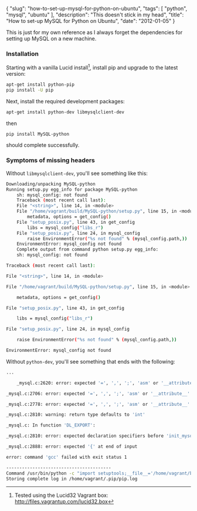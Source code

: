 {
    "slug": "how-to-set-up-mysql-for-python-on-ubuntu",
    "tags": [
        "python",
        "mysql",
        "ubuntu"
    ],
    "description": "This doesn't stick in my head",
    "title": "How to set-up MySQL for Python on Ubuntu",
    "date": "2012-01-05"
}

This is just for my own reference as I always forget the dependencies
for setting up MySQL on a new machine.

### Installation

Starting with a vanilla Lucid install[^1], install pip and upgrade to
the latest version:

``` bash
apt-get install python-pip
pip install -U pip
```

Next, install the required development packages:

``` bash
apt-get install python-dev libmysqlclient-dev
```

then

``` bash
pip install MySQL-python
```

should complete successfully.

### Symptoms of missing headers

Without `libmysqlclient-dev`, you'll see something like this:

``` bash
Downloading/unpacking MySQL-python
Running setup.py egg_info for package MySQL-python
    sh: mysql_config: not found
    Traceback (most recent call last):
    File "<string>", line 14, in <module>
    File "/home/vagrant/build/MySQL-python/setup.py", line 15, in <module>
        metadata, options = get_config()
    File "setup_posix.py", line 43, in get_config
        libs = mysql_config("libs_r")
    File "setup_posix.py", line 24, in mysql_config
        raise EnvironmentError("%s not found" % (mysql_config.path,))
    EnvironmentError: mysql_config not found
    Complete output from command python setup.py egg_info:
    sh: mysql_config: not found

Traceback (most recent call last):

File "<string>", line 14, in <module>

File "/home/vagrant/build/MySQL-python/setup.py", line 15, in <module>

    metadata, options = get_config()

File "setup_posix.py", line 43, in get_config

    libs = mysql_config("libs_r")

File "setup_posix.py", line 24, in mysql_config

    raise EnvironmentError("%s not found" % (mysql_config.path,))

EnvironmentError: mysql_config not found
```

Without `python-dev`, you'll see something that ends with the following:

``` bash
...

    _mysql.c:2620: error: expected '=', ',', ';', 'asm' or '__attribute__' before '_mysql_ResultObject_Type'

_mysql.c:2706: error: expected '=', ',', ';', 'asm' or '__attribute__' before '_mysql_methods'

_mysql.c:2778: error: expected '=', ',', ';', 'asm' or '__attribute__' before '*' token

_mysql.c:2810: warning: return type defaults to 'int'

_mysql.c: In function 'DL_EXPORT':

_mysql.c:2810: error: expected declaration specifiers before 'init_mysql'

_mysql.c:2888: error: expected '{' at end of input

error: command 'gcc' failed with exit status 1

----------------------------------------
Command /usr/bin/python -c "import setuptools;__file__='/home/vagrant/build/MySQL-python/setup.py';exec(compile(open(__file__).read().replace('\r\n', '\n'), __file__, 'exec'))" install --single-version-externally-managed --record /tmp/pip-dPF1DK-record/install-record.txt failed with error code 1
Storing complete log in /home/vagrant/.pip/pip.log
```

[^1]: Tested using the Lucid32 Vagrant box:
    <http://files.vagrantup.com/lucid32.box>
